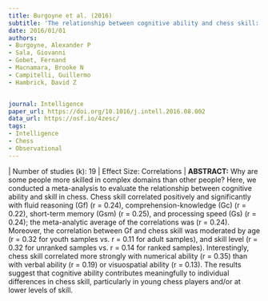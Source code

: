 ```yaml
---
title: Burgoyne et al. (2016)
subtitle: 'The relationship between cognitive ability and chess skill: A comprehensive meta-analysis'
date: 2016/01/01
authors:
- Burgoyne, Alexander P
- Sala, Giovanni
- Gobet, Fernand
- Macnamara, Brooke N
- Campitelli, Guillermo
- Hambrick, David Z


journal: Intelligence
paper_url: https://doi.org/10.1016/j.intell.2016.08.002
data_url: https://osf.io/4zesc/
tags:
- Intelligence
- Chess
- Observational
---
```


| Number of studies (k): 19 | Effect Size: Correlations | **ABSTRACT:** Why are some people more skilled in complex domains than other people? Here, we conducted a meta-analysis to evaluate the relationship between cognitive ability and skill in chess. Chess skill correlated positively and significantly with fluid reasoning (Gf) (r = 0.24), comprehension-knowledge (Gc) (r = 0.22), short-term memory (Gsm) (r = 0.25), and processing speed (Gs) (r = 0.24); the meta-analytic average of the correlations was (r = 0.24). Moreover, the correlation between Gf and chess skill was moderated by age (r = 0.32 for youth samples vs. r = 0.11 for adult samples), and skill level (r = 0.32 for unranked samples vs. r = 0.14 for ranked samples). Interestingly, chess skill correlated more strongly with numerical ability (r = 0.35) than with verbal ability (r = 0.19) or visuospatial ability (r = 0.13). The results suggest that cognitive ability contributes meaningfully to individual differences in chess skill, particularly in young chess players and/or at lower levels of skill.
